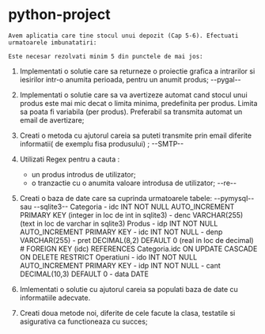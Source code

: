 # python-project


    Avem aplicatia care tine stocul unui depozit (Cap 5-6). Efectuati urmatoarele imbunatatiri:
	
	Este necesar rezolvati minim 5 din punctele de mai jos:

1. Implementati o solutie care sa returneze o proiectie grafica a intrarilor si iesirilor intr-o
anumita perioada, pentru un anumit produs;	--pygal--

2. Implementati o solutie care sa va avertizeze automat cand stocul unui produs este mai mic decat o 
limita minima, predefinita per produs. Limita sa poata fi variabila (per produs). Preferabil sa 
transmita automat un email de avertizare;

3. Creati o metoda cu ajutorul careia sa puteti transmite prin email diferite informatii(
de exemplu fisa produsului) ; 	--SMTP--

4. Utilizati Regex pentru a cauta :
    - un produs introdus de utilizator;
    - o tranzactie cu o anumita valoare introdusa de utilizator;	--re--

5. Creati o baza de date care sa cuprinda urmatoarele tabele:	--pymysql--  sau --sqlite3--
    Categoria
        - idc INT NOT NULL AUTO_INCREMENT PRIMARY KEY (integer in loc de int in sqlite3)
        - denc VARCHAR(255) (text in loc de varchar in sqlite3)
    Produs
        - idp INT NOT NULL AUTO_INCREMENT PRIMARY KEY
        - idc INT NOT NULL
        - denp VARCHAR(255)
        - pret DECIMAL(8,2) DEFAULT 0 (real in loc de decimal)
        # FOREIGN KEY (idc) REFERENCES Categoria.idc ON UPDATE CASCADE ON DELETE RESTRICT
    Operatiuni
        - ido INT NOT NULL AUTO_INCREMENT PRIMARY KEY
        - idp INT NOT NULL
        - cant DECIMAL(10,3) DEFAULT 0
        - data DATE

6. Imlementati o solutie cu ajutorul careia sa populati baza de date cu informatiile adecvate.

9. Creati doua metode noi, diferite de cele facute la clasa, testatile si asigurativa ca functioneaza cu succes;

